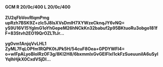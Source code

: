 #### GCM R 20/0c/400 L 20/0c/400
**ZU2qFbVovRlqmPmg**<br/>**upRzh7BSK9Z+zIc5J8lsXVsDmlH7XYWzeCknqJY6vNQ=**<br/>**yS9U16V15YglmG1oYhGepeM26hNCkKn32babuf2p95BKtuoRu3obgo181fF+83Stvh2EO19QrOZLTtJr...**<br/><br/>
**yg0vm1AnjqVvLHL1**<br/>**ZyML7FqLOPfm1RQPK0tJPk5H/54cuF8Oea+GPDYWFI4=**<br/>**o+wIFpALyoBloIRzOF3g/8KI2H8/6bxmmlxGvGEIFlxl1ckFzSueuunilA6uSyIYqlhHjkX0CxdVSjDI...**